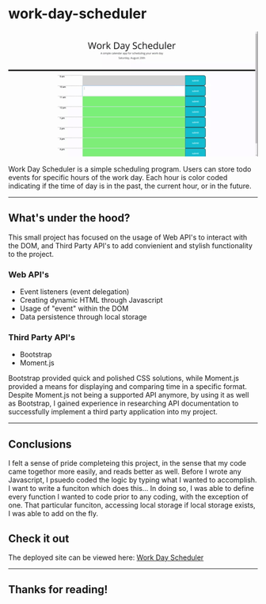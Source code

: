 # work-day-scheduler

![screenshot of website](./assets/images/Work%20Day%20Scheduler.gif)

Work Day Scheduler is a simple scheduling program.  Users can store todo events for specific hours of the work day.  Each hour is color coded indicating if the time of day is in the past, the current hour, or in the future.

---

##  What's under the hood?

This small project has focused on the usage of Web API's to interact with the DOM, and Third Party API's to add convienient and stylish functionality to the project.  

### Web API's

* Event listeners (event delegation)
* Creating dynamic HTML through Javascript
* Usage of "event" within the DOM
* Data persistence through local storage

### Third Party API's

* Bootstrap
*  Moment.js

Bootstrap provided quick and polished CSS solutions, while Moment.js provided a means for displaying and comparing time in a specific format.  Despite Moment.js not being a supported API anymore, by using it as well as Bootstrap, I gained experience in researching API documentation to successfully implement a third party application into my project.

---

## Conclusions

I felt a sense of pride completeing this project, in the sense that my code came togethor more easily, and reads better as well.  Before I wrote any Javascript, I psuedo coded the logic by typing what I wanted to accomplish.  I want to write a funciton which does this...  In doing so, I was able to define every function I wanted to code prior to any coding, with the exception of one.  That particular funciton, accessing local storage if local storage exists, I was able to add on the fly.

## Check it out

The deployed site can be viewed here:
 [Work Day Scheduler](https://obviousecho.github.io/work-day-scheduler/)

---

##  Thanks for reading!


